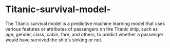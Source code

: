 # Titanic-survival-model-
The Titanic survival model is a predictive machine learning model that uses various features or attributes of passengers on the Titanic ship, such as age, gender, class, cabin, fare, and others, to predict whether a passenger would have survived the ship's sinking or not.
